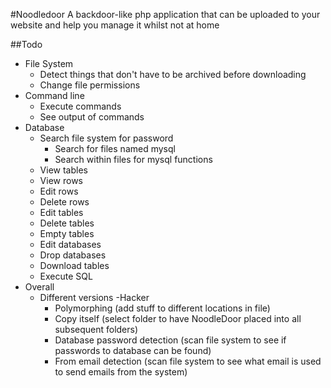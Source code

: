 #Noodledoor
A backdoor-like php application that can be uploaded to your website and help you manage it whilst not at home

##Todo
- File System
  - Detect things that don't have to be archived before downloading
  - Change file permissions
- Command line
  - Execute commands
  - See output of commands
- Database
  - Search file system for password
    - Search for files named mysql
    - Search within files for mysql functions
  - View tables
  - View rows
  - Edit rows
  - Delete rows
  - Edit tables
  - Delete tables
  - Empty tables
  - Edit databases
  - Drop databases
  - Download tables
  - Execute SQL
- Overall
  - Different versions
    -Hacker
      - Polymorphing (add stuff to different locations in file)
      - Copy itself (select folder to have NoodleDoor placed into all subsequent folders)
      - Database password detection (scan file system to see if passwords to database can be found)
      - From email detection (scan file system to see what email is used to send emails from the system)
